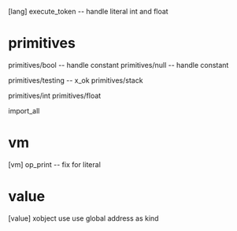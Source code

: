 [lang] execute_token -- handle literal int and float

# primitives

primitives/bool -- handle constant
primitives/null -- handle constant

primitives/testing -- x_ok
primitives/stack

primitives/int
primitives/float

import_all

# vm

[vm] op_print -- fix for literal

# value

[value] xobject use use global address as kind
